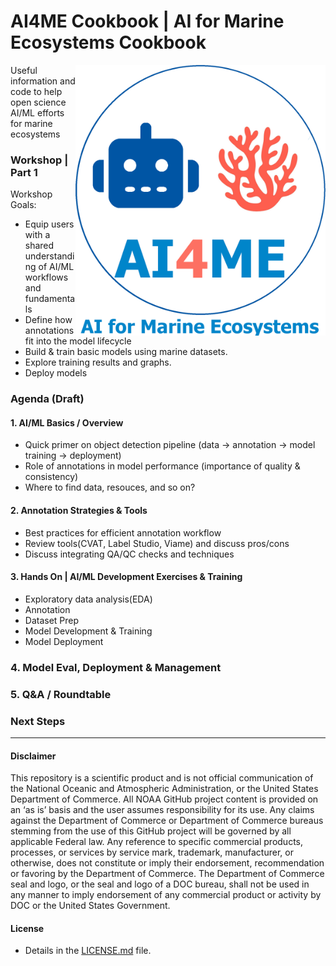 # AI4ME Cookbook | AI for Marine Ecosystems Cookbook
<a href="https://michaelakridge-noaa.github.io/ai4me-cookbook/" target="_blank"><img src="./docs/images/logo5.png" align="right" alt="logo" width="400"/></a>

Useful information and code to help open science AI/ML efforts for marine ecosystems

###  Workshop | Part 1
Workshop Goals: 
- Equip users with a shared understanding of AI/ML workflows and fundamentals
- Define how annotations fit into the model lifecycle
- Build & train basic models using marine datasets.
- Explore training results and graphs.
- Deploy models

### Agenda (Draft)
#### 1. AI/ML Basics / Overview
- Quick primer on object detection pipeline (data → annotation → model training → deployment)
- Role of annotations in model performance (importance of quality & consistency)
- Where to find data, resouces, and so on?
#### 2. Annotation Strategies & Tools
- Best practices for efficient annotation workflow
- Review tools(CVAT, Label Studio, Viame) and discuss pros/cons
- Discuss integrating QA/QC checks and techniques
#### 3. Hands On | AI/ML Development Exercises & Training
- Exploratory data analysis(EDA)
- Annotation 
- Dataset Prep
- Model Development & Training
- Model Deployment
### 4. Model Eval, Deployment & Management
### 5. Q&A / Roundtable
### Next Steps

----------
#### Disclaimer
This repository is a scientific product and is not official communication of the National Oceanic and Atmospheric Administration, or the United States Department of Commerce. All NOAA GitHub project content is provided on an ‘as is’ basis and the user assumes responsibility for its use. Any claims against the Department of Commerce or Department of Commerce bureaus stemming from the use of this GitHub project will be governed by all applicable Federal law. Any reference to specific commercial products, processes, or services by service mark, trademark, manufacturer, or otherwise, does not constitute or imply their endorsement, recommendation or favoring by the Department of Commerce. The Department of Commerce seal and logo, or the seal and logo of a DOC bureau, shall not be used in any manner to imply endorsement of any commercial product or activity by DOC or the United States Government.

#### License
- Details in the [LICENSE.md](./LICENSE.md) file.
